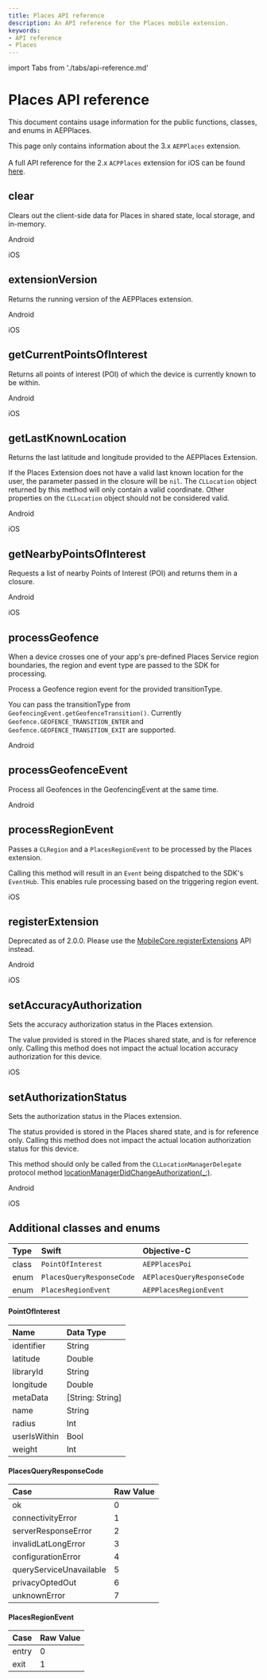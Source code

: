 ```yaml
---
title: Places API reference
description: An API reference for the Places mobile extension.
keywords:
- API reference
- Places
---
```


import Tabs from './tabs/api-reference.md'

# Places API reference

This document contains usage information for the public functions, classes, and enums in AEPPlaces.

<InlineAlert variant="info" slots="text"/>

This page only contains information about the 3.x `AEPPlaces` extension.<br/><br/>A full API reference for the 2.x `ACPPlaces` extension for iOS can be found [here](https://experienceleague.adobe.com/docs/places/using/places-ext-aep-sdks/places-extension/places-api-reference.html).

## clear

Clears out the client-side data for Places in shared state, local storage, and in-memory.

<TabsBlock orientation="horizontal" slots="heading, content" repeat="2"/>

Android

<Tabs query="platform=android&api=clear"/>

iOS

<Tabs query="platform=ios&api=clear"/>

## extensionVersion

Returns the running version of the AEPPlaces extension.

<TabsBlock orientation="horizontal" slots="heading, content" repeat="2"/>

Android

<Tabs query="platform=android&api=extension-version"/>

iOS

<Tabs query="platform=ios&api=extension-version"/>

## getCurrentPointsOfInterest

Returns all points of interest (POI) of which the device is currently known to be within.

<TabsBlock orientation="horizontal" slots="heading, content" repeat="2"/>

Android

<Tabs query="platform=android&api=get-current-points-of-interest"/>

iOS

<Tabs query="platform=ios&api=get-current-points-of-interest"/>

## getLastKnownLocation

Returns the last latitude and longitude provided to the AEPPlaces Extension.

If the Places Extension does not have a valid last known location for the user, the parameter passed in the closure will be `nil`. The `CLLocation` object returned by this method will only contain a valid coordinate. Other properties on the `CLLocation` object should not be considered valid.

<TabsBlock orientation="horizontal" slots="heading, content" repeat="2"/>

Android

<Tabs query="platform=android&api=get-last-known-location"/>

iOS

<Tabs query="platform=ios&api=get-last-known-location"/>

## getNearbyPointsOfInterest

Requests a list of nearby Points of Interest (POI) and returns them in a closure.

<TabsBlock orientation="horizontal" slots="heading, content" repeat="2"/>

Android

<Tabs query="platform=android&api=get-nearby-points-of-interest"/>

iOS

<Tabs query="platform=ios&api=get-nearby-points-of-interest"/>

## processGeofence

When a device crosses one of your app's pre-defined Places Service region boundaries, the region and event type are passed to the SDK for processing.

Process a Geofence region event for the provided transitionType.

You can pass the transitionType from `GeofencingEvent.getGeofenceTransition()`. Currently `Geofence.GEOFENCE_TRANSITION_ENTER` and `Geofence.GEOFENCE_TRANSITION_EXIT` are supported.

<TabsBlock orientation="horizontal" slots="heading, content" repeat="1"/>

Android

<Tabs query="platform=android&api=process-geofence"/>

## processGeofenceEvent

Process all Geofences in the GeofencingEvent at the same time.

<TabsBlock orientation="horizontal" slots="heading, content" repeat="1"/>

Android

<Tabs query="platform=android&api=process-geofence-event"/>

## processRegionEvent

Passes a `CLRegion` and a `PlacesRegionEvent` to be processed by the Places extension.

Calling this method will result in an `Event` being dispatched to the SDK's `EventHub`. This enables rule processing based on the triggering region event.

<TabsBlock orientation="horizontal" slots="heading, content" repeat="1"/>

iOS

<Tabs query="platform=ios&api=process-region-event"/>

## registerExtension

<InlineAlert variant="warning" slots="text"/>

Deprecated as of 2.0.0. Please use the [MobileCore.registerExtensions](../../home/base/mobile-core/api-reference.md#registerextensions) API instead.

<TabsBlock orientation="horizontal" slots="heading, content" repeat="2"/>

Android

<Tabs query="platform=android&api=register-extension"/>

iOS

<Tabs query="platform=ios&api=register-extension"/>

## setAccuracyAuthorization

Sets the accuracy authorization status in the Places extension.

The value provided is stored in the Places shared state, and is for reference only. Calling this method does not impact the actual location accuracy authorization for this device.

<TabsBlock orientation="horizontal" slots="heading, content" repeat="1"/>

iOS

<Tabs query="platform=ios&api=set-accuracy-authorization"/>

## setAuthorizationStatus

Sets the authorization status in the Places extension.

The status provided is stored in the Places shared state, and is for reference only. Calling this method does not impact the actual location authorization status for this device.

<InlineAlert variant="info" slots="text"/>

This method should only be called from the `CLLocationManagerDelegate` protocol method [locationManagerDidChangeAuthorization(\_:)](https://developer.apple.com/documentation/corelocation/cllocationmanagerdelegate/3563956-locationmanagerdidchangeauthoriz).

<TabsBlock orientation="horizontal" slots="heading, content" repeat="2"/>

Android

<Tabs query="platform=android&api=set-authorization-status"/>

iOS

<Tabs query="platform=ios&api=set-authorization-status"/>

## Additional classes and enums

| Type | Swift | Objective-C |
| :--- | :--- | :--- |
| class | `PointOfInterest` | `AEPPlacesPoi` |
| enum | `PlacesQueryResponseCode` | `AEPlacesQueryResponseCode` |
| enum | `PlacesRegionEvent` | `AEPPlacesRegionEvent` |

#### PointOfInterest

| Name | Data Type |
| :--- | :--- |
| identifier | String |
| latitude | Double |
| libraryId | String |
| longitude | Double |
| metaData | \[String: String\] |
| name | String |
| radius | Int |
| userIsWithin | Bool |
| weight | Int |

#### PlacesQueryResponseCode

| Case | Raw Value |
| :--- | :--- |
| ok | 0 |
| connectivityError | 1 |
| serverResponseError | 2 |
| invalidLatLongError | 3 |
| configurationError | 4 |
| queryServiceUnavailable | 5 |
| privacyOptedOut | 6 |
| unknownError | 7 |

#### PlacesRegionEvent

| Case | Raw Value |
| :--- | :--- |
| entry | 0 |
| exit | 1 |
